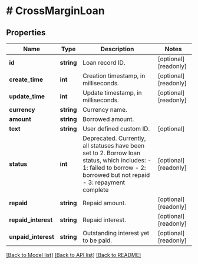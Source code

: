 # # CrossMarginLoan

## Properties

Name | Type | Description | Notes
------------ | ------------- | ------------- | -------------
**id** | **string** | Loan record ID. | [optional] [readonly] 
**create_time** | **int** | Creation timestamp, in milliseconds. | [optional] [readonly] 
**update_time** | **int** | Update timestamp, in milliseconds. | [optional] [readonly] 
**currency** | **string** | Currency name. | 
**amount** | **string** | Borrowed amount. | 
**text** | **string** | User defined custom ID. | [optional] 
**status** | **int** | Deprecated. Currently, all statuses have been set to 2.  Borrow loan status, which includes:  - 1: failed to borrow - 2: borrowed but not repaid - 3: repayment complete | [optional] [readonly] 
**repaid** | **string** | Repaid amount. | [optional] [readonly] 
**repaid_interest** | **string** | Repaid interest. | [optional] [readonly] 
**unpaid_interest** | **string** | Outstanding interest yet to be paid. | [optional] [readonly] 

[[Back to Model list]](../../README.md#documentation-for-models) [[Back to API list]](../../README.md#documentation-for-api-endpoints) [[Back to README]](../../README.md)
